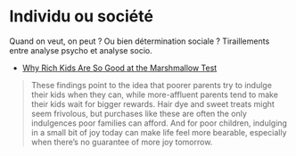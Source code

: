 # Individu ou société

Quand on veut, on peut ? Ou bien détermination sociale ?
Tiraillements entre analyse psycho et analyse socio.

- [Why Rich Kids Are So Good at the Marshmallow Test](https://www.theatlantic.com/family/archive/2018/06/marshmallow-test/561779/?single_page=true)

> These findings point to the idea that poorer parents try to indulge their kids when they can, while more-affluent parents tend to make their kids wait for bigger rewards. Hair dye and sweet treats might seem frivolous, but purchases like these are often the only indulgences poor families can afford. And for poor children, indulging in a small bit of joy today can make life feel more bearable, especially when there’s no guarantee of more joy tomorrow.
